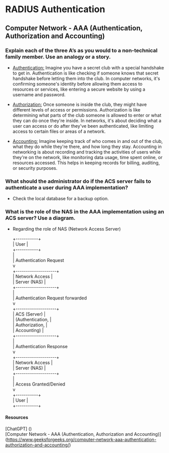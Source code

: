 # RADIUS Authentication
## Computer Network - AAA (Authentication, Authorization and Accounting)

### Explain each of the three A’s as you would to a non-technical family member. Use an analogy or a story.
- <u> Authentication:</u> Imagine you have a secret club with a special handshake to get in. Authentication is like checking if someone knows that secret handshake before letting them into the club. In computer networks, it's confirming someone's identity before allowing them access to resources or services, like entering a secure website by using a username and password.

- <u> Authorization:</u>  Once someone is inside the club, they might have different levels of access or permissions. Authorization is like determining what parts of the club someone is allowed to enter or what they can do once they're inside. In networks, it's about deciding what a user can access or do after they've been authenticated, like limiting access to certain files or areas of a network.

- <u> Accounting:</u>  Imagine keeping track of who comes in and out of the club, what they do while they're there, and how long they stay. Accounting in networking is about recording and tracking the activities of users while they're on the network, like monitoring data usage, time spent online, or resources accessed. This helps in keeping records for billing, auditing, or security purposes.

### What should the administrator do if the ACS server fails to authenticate a user during AAA implementation?
- Check the local database for a backup option. 

### What is the role of the NAS in the AAA implementation using an ACS server? Use a diagram.
- Regarding the role of NAS (Network Access Server)

    +-----------+<br>
    |   User    |<br>
    +-----------+<br>
         |<br>
         | Authentication Request<br>
         v<br>
+--------------------+<br>
|    Network Access  |<br>
|      Server (NAS)  |<br> 
+--------------------+<br>
         |<br>
         | Authentication Request forwarded<br>
         v<br>
+--------------------+<br>
|   ACS (Server)     |<br>
|  (Authentication,  |<br> 
|   Authorization,   |<br>
|    Accounting)     |<br>
+--------------------+<br>
         |<br>
         | Authentication Response<br>
         v<br>
+--------------------+<br>
|    Network Access  |<br> 
|      Server (NAS)  |<br> 
+--------------------+<br>
         |<br>
         | Access Granted/Denied<br>
         v<br>
    +-----------+<br>
    |   User    |<br>
    +-----------+<br>


#### Resources 
[ChatGPT] () <br>
[Computer Network - AAA (Authentication, Authorization and Accounting)] (https://www.geeksforgeeks.org/computer-network-aaa-authentication-authorization-and-accounting/) <br>